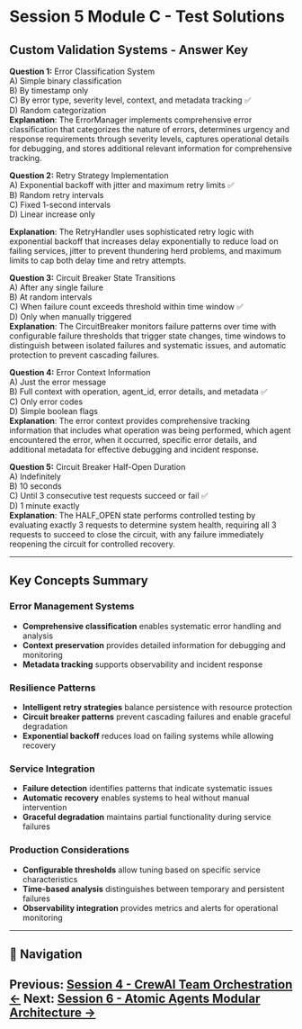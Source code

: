 # Session 5 Module C - Test Solutions

## Custom Validation Systems - Answer Key

**Question 1:** Error Classification System  
A) Simple binary classification  
B) By timestamp only  
C) By error type, severity level, context, and metadata tracking ✅  
D) Random categorization  
**Explanation**: The ErrorManager implements comprehensive error classification that categorizes the nature of errors, determines urgency and response requirements through severity levels, captures operational details for debugging, and stores additional relevant information for comprehensive tracking.

**Question 2:** Retry Strategy Implementation  
A) Exponential backoff with jitter and maximum retry limits ✅  
B) Random retry intervals  
C) Fixed 1-second intervals  
D) Linear increase only  


**Explanation**: The RetryHandler uses sophisticated retry logic with exponential backoff that increases delay exponentially to reduce load on failing services, jitter to prevent thundering herd problems, and maximum limits to cap both delay time and retry attempts.

**Question 3:** Circuit Breaker State Transitions  
A) After any single failure  
B) At random intervals  
C) When failure count exceeds threshold within time window ✅  
D) Only when manually triggered  
**Explanation**: The CircuitBreaker monitors failure patterns over time with configurable failure thresholds that trigger state changes, time windows to distinguish between isolated failures and systematic issues, and automatic protection to prevent cascading failures.

**Question 4:** Error Context Information  
A) Just the error message  
B) Full context with operation, agent_id, error details, and metadata ✅  
C) Only error codes  
D) Simple boolean flags  
**Explanation**: The error context provides comprehensive tracking information that includes what operation was being performed, which agent encountered the error, when it occurred, specific error details, and additional metadata for effective debugging and incident response.

**Question 5:** Circuit Breaker Half-Open Duration  
A) Indefinitely  
B) 10 seconds  
C) Until 3 consecutive test requests succeed or fail ✅  
D) 1 minute exactly  
**Explanation**: The HALF_OPEN state performs controlled testing by evaluating exactly 3 requests to determine system health, requiring all 3 requests to succeed to close the circuit, with any failure immediately reopening the circuit for controlled recovery.

---

## Key Concepts Summary

### Error Management Systems  
- **Comprehensive classification** enables systematic error handling and analysis  
- **Context preservation** provides detailed information for debugging and monitoring  
- **Metadata tracking** supports observability and incident response  

### Resilience Patterns  
- **Intelligent retry strategies** balance persistence with resource protection  
- **Circuit breaker patterns** prevent cascading failures and enable graceful degradation  
- **Exponential backoff** reduces load on failing systems while allowing recovery  

### Service Integration  
- **Failure detection** identifies patterns that indicate systematic issues  
- **Automatic recovery** enables systems to heal without manual intervention  
- **Graceful degradation** maintains partial functionality during service failures  

### Production Considerations  
- **Configurable thresholds** allow tuning based on specific service characteristics  
- **Time-based analysis** distinguishes between temporary and persistent failures  
- **Observability integration** provides metrics and alerts for operational monitoring  
---

## 🧭 Navigation

**Previous:** [Session 4 - CrewAI Team Orchestration ←](Session4_CrewAI_Team_Orchestration.md)
**Next:** [Session 6 - Atomic Agents Modular Architecture →](Session6_Atomic_Agents_Modular_Architecture.md)
---
